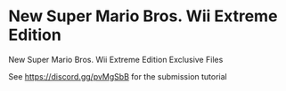 # New Super Mario Bros. Wii Extreme Edition
New Super Mario Bros. Wii Extreme Edition Exclusive Files

See https://discord.gg/pvMgSbB for the submission tutorial
